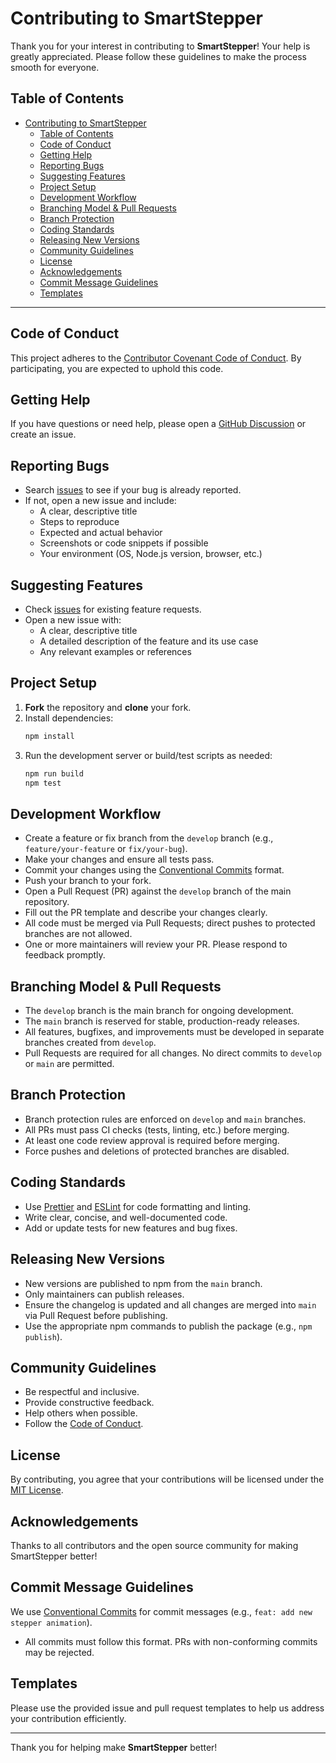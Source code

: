# Contributing to SmartStepper

Thank you for your interest in contributing to **SmartStepper**! Your help is greatly appreciated. Please follow these guidelines to make the process smooth for everyone.

## Table of Contents
- [Contributing to SmartStepper](#contributing-to-smartstepper)
  - [Table of Contents](#table-of-contents)
  - [Code of Conduct](#code-of-conduct)
  - [Getting Help](#getting-help)
  - [Reporting Bugs](#reporting-bugs)
  - [Suggesting Features](#suggesting-features)
  - [Project Setup](#project-setup)
  - [Development Workflow](#development-workflow)
  - [Branching Model \& Pull Requests](#branching-model--pull-requests)
  - [Branch Protection](#branch-protection)
  - [Coding Standards](#coding-standards)
  - [Releasing New Versions](#releasing-new-versions)
  - [Community Guidelines](#community-guidelines)
  - [License](#license)
  - [Acknowledgements](#acknowledgements)
  - [Commit Message Guidelines](#commit-message-guidelines)
  - [Templates](#templates)

---

## Code of Conduct
This project adheres to the [Contributor Covenant Code of Conduct](CODE_OF_CONDUCT.md). By participating, you are expected to uphold this code.

## Getting Help
If you have questions or need help, please open a [GitHub Discussion](https://github.com/Miladxsar23/smartstepper/discussions) or create an issue.

## Reporting Bugs
- Search [issues](https://github.com/Miladxsar23/smartstepper/issues) to see if your bug is already reported.
- If not, open a new issue and include:
  - A clear, descriptive title
  - Steps to reproduce
  - Expected and actual behavior
  - Screenshots or code snippets if possible
  - Your environment (OS, Node.js version, browser, etc.)

## Suggesting Features
- Check [issues](https://github.com/Miladxsar23/smartstepper/issues) for existing feature requests.
- Open a new issue with:
  - A clear, descriptive title
  - A detailed description of the feature and its use case
  - Any relevant examples or references

## Project Setup
1. **Fork** the repository and **clone** your fork.
2. Install dependencies:
   ```bash
   npm install
   ```
3. Run the development server or build/test scripts as needed:
   ```bash
   npm run build
   npm test
   ```

## Development Workflow
- Create a feature or fix branch from the `develop` branch (e.g., `feature/your-feature` or `fix/your-bug`).
- Make your changes and ensure all tests pass.
- Commit your changes using the [Conventional Commits](https://www.conventionalcommits.org/) format.
- Push your branch to your fork.
- Open a Pull Request (PR) against the `develop` branch of the main repository.
- Fill out the PR template and describe your changes clearly.
- All code must be merged via Pull Requests; direct pushes to protected branches are not allowed.
- One or more maintainers will review your PR. Please respond to feedback promptly.

## Branching Model & Pull Requests
- The `develop` branch is the main branch for ongoing development.
- The `main` branch is reserved for stable, production-ready releases.
- All features, bugfixes, and improvements must be developed in separate branches created from `develop`.
- Pull Requests are required for all changes. No direct commits to `develop` or `main` are permitted.

## Branch Protection
- Branch protection rules are enforced on `develop` and `main` branches.
- All PRs must pass CI checks (tests, linting, etc.) before merging.
- At least one code review approval is required before merging.
- Force pushes and deletions of protected branches are disabled.

## Coding Standards
- Use [Prettier](https://prettier.io/) and [ESLint](https://eslint.org/) for code formatting and linting.
- Write clear, concise, and well-documented code.
- Add or update tests for new features and bug fixes.

## Releasing New Versions
- New versions are published to npm from the `main` branch.
- Only maintainers can publish releases.
- Ensure the changelog is updated and all changes are merged into `main` via Pull Request before publishing.
- Use the appropriate npm commands to publish the package (e.g., `npm publish`).

## Community Guidelines
- Be respectful and inclusive.
- Provide constructive feedback.
- Help others when possible.
- Follow the [Code of Conduct](https://opensource.guide/code-of-conduct/).

## License
By contributing, you agree that your contributions will be licensed under the [MIT License](../LICENSE).

## Acknowledgements
Thanks to all contributors and the open source community for making SmartStepper better!

## Commit Message Guidelines
We use [Conventional Commits](https://www.conventionalcommits.org/) for commit messages (e.g., `feat: add new stepper animation`).
- All commits must follow this format. PRs with non-conforming commits may be rejected.

## Templates
Please use the provided issue and pull request templates to help us address your contribution efficiently.

---

Thank you for helping make **SmartStepper** better! 
